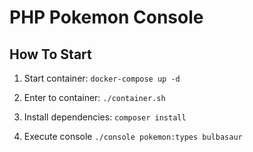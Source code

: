 # PHP Pokemon Console
 
## How To Start

1. Start container: `docker-compose up -d`

2. Enter to container: `./container.sh`

3. Install dependencies: `composer install`

4. Execute console `./console pokemon:types bulbasaur`
